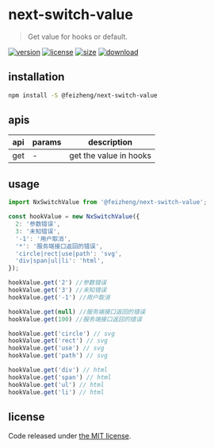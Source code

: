 # next-switch-value
> Get value for hooks or default.

[![version][version-image]][version-url]
[![license][license-image]][license-url]
[![size][size-image]][size-url]
[![download][download-image]][download-url]

## installation
```bash
npm install -S @feizheng/next-switch-value
```

## apis
| api | params | description            |
| --- | ------ | ---------------------- |
| get | -      | get the value in hooks |

## usage
```js
import NxSwitchValue from '@feizheng/next-switch-value';

const hookValue = new NxSwitchValue({
  2: '参数错误',
  3: '未知错误',
  '-1': '用户取消',
  '*': '服务端接口返回的错误',
  'circle|rect|use|path': 'svg',
  'div|span|ul|li': 'html',
});

hookValue.get('2') //参数错误
hookValue.get('3') //未知错误
hookValue.get('-1') //用户取消

hookValue.get(null) //服务端接口返回的错误
hookValue.get(100) //服务端接口返回的错误

hookValue.get('circle') // svg
hookValue.get('rect') // svg
hookValue.get('use') // svg
hookValue.get('path') // svg

hookValue.get('div') // html
hookValue.get('span') // html
hookValue.get('ul') // html
hookValue.get('li') // html
```

## license
Code released under [the MIT license](https://github.com/afeiship/next-switch-value/blob/master/LICENSE.txt).

[version-image]: https://img.shields.io/npm/v/@feizheng/next-switch-value
[version-url]: https://npmjs.org/package/@feizheng/next-switch-value

[license-image]: https://img.shields.io/npm/l/@feizheng/next-switch-value
[license-url]: https://github.com/afeiship/next-switch-value/blob/master/LICENSE.txt

[size-image]: https://img.shields.io/bundlephobia/minzip/@feizheng/next-switch-value
[size-url]: https://github.com/afeiship/next-switch-value/blob/master/dist/next-switch-value.min.js

[download-image]: https://img.shields.io/npm/dm/@feizheng/next-switch-value
[download-url]: https://www.npmjs.com/package/@feizheng/next-switch-value
